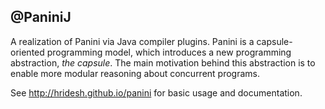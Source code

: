 @PaniniJ
----------

A realization of Panini via Java compiler plugins. Panini is a capsule-oriented
programming model, which introduces a new programming abstraction, *the
capsule*. The main motivation behind this abstraction is to enable more modular
reasoning about concurrent programs.

See http://hridesh.github.io/panini for basic usage and documentation.
